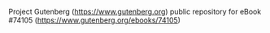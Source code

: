 Project Gutenberg (https://www.gutenberg.org) public repository for eBook #74105 (https://www.gutenberg.org/ebooks/74105)
